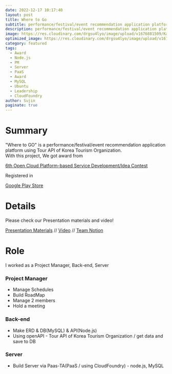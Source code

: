 ```yaml
---
date: 2022-12-17 10:17:40
layout: post
title: Where to Go
subtitle: performance/festival/event recommendation application platform
description: performance/festival/event recommendation application platform
image: https://res.cloudinary.com/drgsu4lyo/image/upload/v1676881509/KakaoTalk_20230220_172324573_kyieyx.jpg
optimized_image: https://res.cloudinary.com/drgsu4lyo/image/upload/v1676881509/KakaoTalk_20230220_172324573_kyieyx.jpg
category: featured
tags:
  - Award
  - Node.js
  - PM
  - Server
  - PaaS
  - Award
  - MySQL
  - Ubuntu
  - Leadership
  - CloudFoundry
author: Sujin
paginate: true
---
```

<h1>Summary</h1>
"Where to GO" is a performance/festival/event recommendation application platform using Tour API of Korea Tourism Organization.
<br/>
With this project, We got award from 

[6th Open Cloud Platform-based Service Development/Idea Contest](http://paas-ta.co.kr/awardList_2022.jsp)<br/>

Registered in

[Google Play Store](https://play.google.com/store/apps/details?id=com.sjdev.wheretogo)

<h1>Details</h1>
Please check our Presentation materials and video! <br/>

[Presentation Materials](https://drive.google.com/file/d/1EEUA896OdkQlWKVBl4lcozlyJMSzsAvD/view?usp=sharing) //
[Video](https://drive.google.com/file/d/1zLXe8fM5hjbfqxhH_-bge6xsEwu9imGP/view?usp=sharing) //
[Team Notion](https://waterjin.notion.site/5aa5b81cc1fe49fc9b1560469343c595)

<h1>Role</h1>
I worked as a Project Manager, Back-end, Server

<h3>Project Manager</h3>
<ul>
  <li>Manage Schedules</li>
  <li>Build RoadMap</li>
  <li>Manage 2 members</li>
  <li>Hold a meeting</li>
</ul>

<h3>Back-end</h3>
<ul>
  <li>Make ERD & DB(MySQL) & API(Node.js)</li>
  <li>Using openAPI - Tour API of Korea Tourism Organization / get data and save to DB</li>
</ul>

<h3>Server</h3>
<ul>
  <li>Build Server via Paas-TA(PaaS / using CloudFoundry) - node.js, MySQL</li>
</ul>
